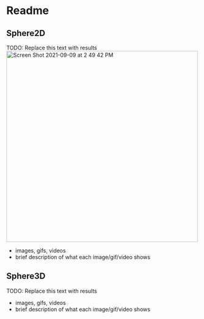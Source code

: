 # Readme

## Sphere2D

TODO: Replace this text with results
<img width="501" alt="Screen Shot 2021-09-09 at 2 49 42 PM" src="https://user-images.githubusercontent.com/55250326/132745486-108a5d52-1ccb-4008-af9b-dbf56b7223ea.png">

* images, gifs, videos
* brief description of what each image/gif/video shows

## Sphere3D

TODO: Replace this text with results

* images, gifs, videos
* brief description of what each image/gif/video shows
